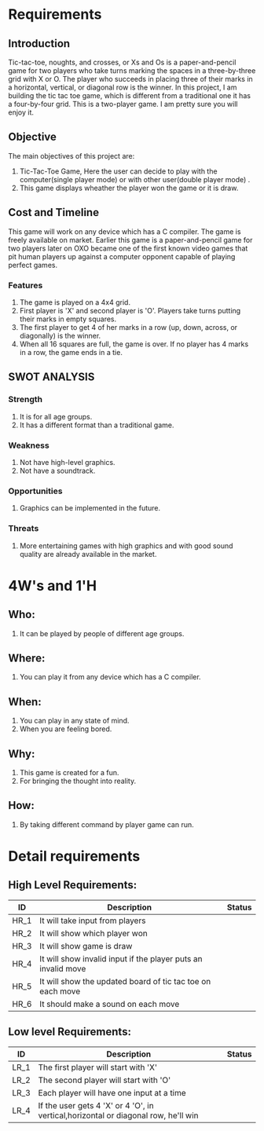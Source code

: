 # Requirements
## Introduction
Tic-tac-toe, noughts, and crosses, or Xs and Os is a paper-and-pencil game for two players who take turns marking the spaces in a three-by-three grid with X or O. The player who succeeds in placing three of their marks in a horizontal, vertical, or diagonal row is the winner.
In this project, I am building the tic tac toe game, which is different from a traditional one it has a four-by-four grid. This is a two-player game.
I am pretty sure you will enjoy it.
## Objective
The main objectives of this project are:
1. Tic-Tac-Toe Game, Here the user can decide to play with the computer(single player mode) or with other user(double player mode) .
2. This game displays wheather the player won the game or it is draw.
## Cost and Timeline
This game will work on any device which has a C compiler. The game is freely available on market.
Earlier this game is a paper-and-pencil game for two players later on OXO became one of the first known video games that pit human players up against a computer opponent capable of playing perfect games.

### Features
1. The game is played on a 4x4 grid.
2. First player is 'X' and second player is 'O'. Players take turns putting their marks in empty squares.
3. The first player to get 4 of her marks in a row (up, down, across, or diagonally) is the winner.
4. When all 16 squares are full, the game is over. If no player has 4 marks in a row, the game ends in a tie.

## SWOT ANALYSIS
### Strength
1. It is for all age groups.
2. It has a different format than a traditional game.


### Weakness
1. Not have high-level graphics.
2. Not have a soundtrack.
### Opportunities
1. Graphics can be implemented in the future.
### Threats
1. More entertaining games with high graphics and with good sound quality are already available in the market.

# 4W's and 1'H
## Who:
1. It can be played by people of different age groups.

## Where:
1. You can play it from any device which has a C compiler.

## When:
1. You can play in any state of mind.
2. When you are feeling bored.

## Why:
1. This game is created for a fun.
2. For bringing the thought into reality.

## How:
1. By taking different command by player game can run.

# Detail requirements
## High Level Requirements:
 ID | Description | Status 
----|  ---------- | -----
HR_1 | It will take input from players |
HR_2 | It will show which player won  |
HR_3 | It will show game is draw |
HR_4 | It will show invalid input if the player puts an invalid move |
HR_5 | It will show  the updated board of tic tac toe on each move |
HR_6 | It should make a sound on each move |
## Low level Requirements:
 ID | Description | Status 
----|  ---------- | -----
LR_1 | The first player will start with 'X' |
LR_2 | The second player will start with 'O' |
LR_3 | Each player will have one input at a time |
LR_4 | If the user gets 4 'X' or 4 'O', in vertical,horizontal or diagonal row, he'll win |
